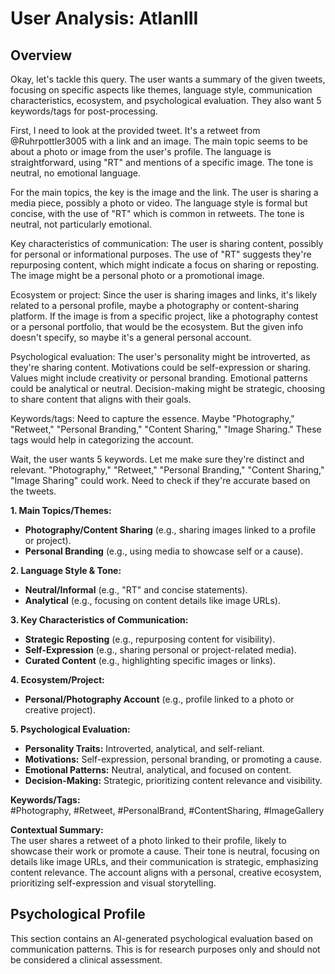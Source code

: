 # User Analysis: AtlanIII

## Overview

<think>
Okay, let's tackle this query. The user wants a summary of the given tweets, focusing on specific aspects like themes, language style, communication characteristics, ecosystem, and psychological evaluation. They also want 5 keywords/tags for post-processing.

First, I need to look at the provided tweet. It's a retweet from @Ruhrpottler3005 with a link and an image. The main topic seems to be about a photo or image from the user's profile. The language is straightforward, using "RT" and mentions of a specific image. The tone is neutral, no emotional language.

For the main topics, the key is the image and the link. The user is sharing a media piece, possibly a photo or video. The language style is formal but concise, with the use of "RT" which is common in retweets. The tone is neutral, not particularly emotional.

Key characteristics of communication: The user is sharing content, possibly for personal or informational purposes. The use of "RT" suggests they're repurposing content, which might indicate a focus on sharing or reposting. The image might be a personal photo or a promotional image.

Ecosystem or project: Since the user is sharing images and links, it's likely related to a personal profile, maybe a photography or content-sharing platform. If the image is from a specific project, like a photography contest or a personal portfolio, that would be the ecosystem. But the given info doesn't specify, so maybe it's a general personal account.

Psychological evaluation: The user's personality might be introverted, as they're sharing content. Motivations could be self-expression or sharing. Values might include creativity or personal branding. Emotional patterns could be analytical or neutral. Decision-making might be strategic, choosing to share content that aligns with their goals.

Keywords/tags: Need to capture the essence. Maybe "Photography," "Retweet," "Personal Branding," "Content Sharing," "Image Sharing." These tags would help in categorizing the account.

Wait, the user wants 5 keywords. Let me make sure they're distinct and relevant. "Photography," "Retweet," "Personal Branding," "Content Sharing," "Image Sharing" could work. Need to check if they're accurate based on the tweets.
</think>

**1. Main Topics/Themes:**  
- **Photography/Content Sharing** (e.g., sharing images linked to a profile or project).  
- **Personal Branding** (e.g., using media to showcase self or a cause).  

**2. Language Style & Tone:**  
- **Neutral/Informal** (e.g., "RT" and concise statements).  
- **Analytical** (e.g., focusing on content details like image URLs).  

**3. Key Characteristics of Communication:**  
- **Strategic Reposting** (e.g., repurposing content for visibility).  
- **Self-Expression** (e.g., sharing personal or project-related media).  
- **Curated Content** (e.g., highlighting specific images or links).  

**4. Ecosystem/Project:**  
- **Personal/Photography Account** (e.g., profile linked to a photo or creative project).  

**5. Psychological Evaluation:**  
- **Personality Traits:** Introverted, analytical, and self-reliant.  
- **Motivations:** Self-expression, personal branding, or promoting a cause.  
- **Emotional Patterns:** Neutral, analytical, and focused on content.  
- **Decision-Making:** Strategic, prioritizing content relevance and visibility.  

**Keywords/Tags:**  
#Photography, #Retweet, #PersonalBrand, #ContentSharing, #ImageGallery  

**Contextual Summary:**  
The user shares a retweet of a photo linked to their profile, likely to showcase their work or promote a cause. Their tone is neutral, focusing on details like image URLs, and their communication is strategic, emphasizing content relevance. The account aligns with a personal, creative ecosystem, prioritizing self-expression and visual storytelling.

## Psychological Profile

This section contains an AI-generated psychological evaluation based on communication patterns. This is for research purposes only and should not be considered a clinical assessment.